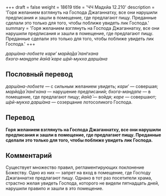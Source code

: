+++
draft = false
weight = 18619
title = 'ЧЧ Мадхйа 12.210'
description = 'Горя желанием взглянуть на Господа Джаганнатху, все они нарушили предписания и зашли в помещение, где предлагают пищу. Преданные сделали это только для того, чтобы поближе увидеть лик Господа.'
summary = 'Горя желанием взглянуть на Господа Джаганнатху, все они нарушили предписания и зашли в помещение, где предлагают пищу. Преданные сделали это только для того, чтобы поближе увидеть лик Господа.'
+++

_дарш́ана-лобхете кари’ марйа̄да̄ лан̇гхана  
бхога-ман̣д̣апе йа̄н̃а̄ каре ш́рӣ-мукха дарш́ана_

## Пословный перевод

_дарш́ана_\-_лобхете_ — с сильным желанием увидеть; _кари’_ — совершая; _марйа̄да̄_ _лан̇гхана_ — нарушение предписаний; _бхога_\-_ман̣д̣апе_ — в помещение, где предлагают пищу; _йа̄н̃а̄_ — войдя; _каре_ — совершают; _ш́рӣ_\-_мукха_ _дарш́ана_ — созерцание лотосоликого Господа.

## Перевод

**Горя желанием взглянуть на Господа Джаганнатху, все они нарушили предписания и зашли в помещение, где предлагают пищу. Преданные сделали это только для того, чтобы поближе увидеть лик Господа.**

## Комментарий

Существует множество правил, регламентирующих поклонение Божеству. Одно из них — запрет на вход в помещение, где Господу Джаганнатхе предлагают пищу. Однако в тот раз посетители храма, страстно желая увидеть Господа, которого не видели пятнадцать дней, нарушили правило и зашли в это помещение.
